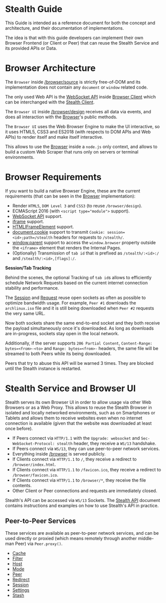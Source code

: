 
# Stealth Guide

This Guide is intended as a reference document for both the concept and architecture,
and their documentation of implementations.

The idea is that with this guide developers can implement their own Browser Frontend
(or Client or Peer) that can reuse the Stealth Service and its provided APIs or Data.


# Browser Architecture

The `Browser` inside [/browser/source](../browser/source) is strictly free-of-DOM and
its implementation does not contain any `document` or `window` related code.

The only used Web API is the [WebSocket API](https://developer.mozilla.org/en/docs/Web/API/WebSocket)
inside [Browser Client](../browser/source/Client.mjs) which can be interchanged with the
[Stealth Client](../stealth/source/Client.mjs).

The `Browser UI` inside [/browser/design](../browser/design) receives all data via events,
and does all interaction with the [Browser](../browser/source/Browser.mjs)'s public methods.

The `Browser UI` uses the Web Browser Engine to make the UI interactive, so it uses HTML5,
CSS3 and ES2018 (with respects to DOM APIs and Web APIs) to render itself and make itself
interactive.

This allows to use the [Browser](../browser/source/Browser.mjs) inside a `node.js` only
context, and allows to build a custom Web Scraper that runs only on servers or terminal
environments.


# Browser Requirements

If you want to build a native Browser Engine, these are the current requirements
(that can be seen in the [Browser](../browser) implementation):

- Render `HTML5`, `DOM Level 3` and `CSS3` (to reuse `/browser/design`).
- ECMAScript 2016 (with `<script type="module">` support).
- [WebSocket API](https://developer.mozilla.org/en/docs/Web/API/WebSocket) support.
- [iframe](https://developer.mozilla.org/en/docs/Web/HTML/Element/iframe) support.
- [HTMLIFrameElement](https://developer.mozilla.org/en/docs/Web/API/HTMLIFrameElement) support.
- [document.cookie](https://developer.mozilla.org/en/docs/Web/API/Document/cookie) support
  to transmit `Cookie: session=<id>;path=/stealth` headers for requests to `/stealth/`.
- [window.parent](https://developer.mozilla.org/en/docs/Web/API/Window/parent) support
  to access the `window.browser` property outside the `<iframe>` element that renders the
  Internal Pages.
- (Optionally) Transmission of `tab id` that is prefixed as `/stealth/:<id>:/` and `/stealth/:<id>,[flags]:/`.

**Session/Tab Tracking**

Behind the scenes, the optional Tracking of `tab id`s allows to efficiently schedule
Network Requests based on the current internet connection stability and performance.

The [Session](../stealth/source/Session.mjs) and [Request](../stealth/source/Request.mjs)
reuse open sockets as often as possible to optimize bandwidth usage. For example, `Peer #1`
downloads the `archlinux.iso` file and it is still being downloaded when `Peer #2` requests
the very same URL.

Now both sockets share the same end-to-end socket and they both receive the payload
simultaneously once it's downloaded. As long as downloads are in-progress, sockets stay
open in the local network.

Additionally, if the server supports `206 Partial Content`, `Content-Range: bytes=<from>-<to>`
and `Range: bytes=<from>-` headers, the same file will be streamed to both Peers while its
being downloaded.

Peers that try to abuse this API will be warned 3 times. They are blocked until the
Stealth instance is restarted.


# Stealth Service and Browser UI

Stealth serves its own Browser UI in order to allow usage via other Web Browsers or as a
Web Proxy. This allows to reuse the Stealth Browser in isolated and locally networked
environments, such as on Smartphones or Tablets and allows them to receive websites
even when no internet connection is available (given that the website was downloaded at
least once before).

- If Peers connect via `HTTP/1.1` with the `Upgrade: websocket` and `Sec-WebSocket-Protocol: stealth` header, they receive a `WS/13` handshake.
- If Peers connect via `WS/13`, they can use peer-to-peer network services.
- Everything inside [/browser](../browser) is served publicly.
- If Clients connect via `HTTP/1.1` to `/`, they receive a redirect to `/browser/index.html`.
- If Clients connect via `HTTP/1.1` to `/favicon.ico`, they receive a redirect to `/browser/favicon.ico`.
- If Clients connect via `HTTP/1.1` to `/browser/*`, they receive the file contents.
- Other Client or Peer connections and requests are immediately closed.

Stealth's API can be accessed via `WS/13` Sockets. The [Stealth API](./services/README.md)
document contains instructions and examples on how to use Stealth's API in practice.


## Peer-to-Peer Services

These services are available as peer-to-peer network services, and can be used directly
or proxied (which means remotely through another middle-man Peer) via `Peer.proxy()`.

- [Cache](./services/Cache.md)
- [Filter](./services/Filter.md)
- [Host](./services/Host.md)
- [Mode](./services/Mode.md)
- [Peer](./services/Peer.md)
- [Redirect](./services/Redirect.md)
- [Session](./services/Session.md)
- [Settings](./services/Settings.md)
- [Stash](./services/Stash.md)

